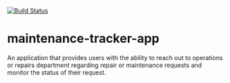[![Build Status](https://travis-ci.com/AminuSufi585/maintenance-tracker-app.svg?branch=feature)](https://travis-ci.com/AminuSufi585/maintenance-tracker-app)

# maintenance-tracker-app
An application that provides users with the ability to reach out to  operations or repairs department regarding repair or maintenance requests and monitor the  status of their request. 
